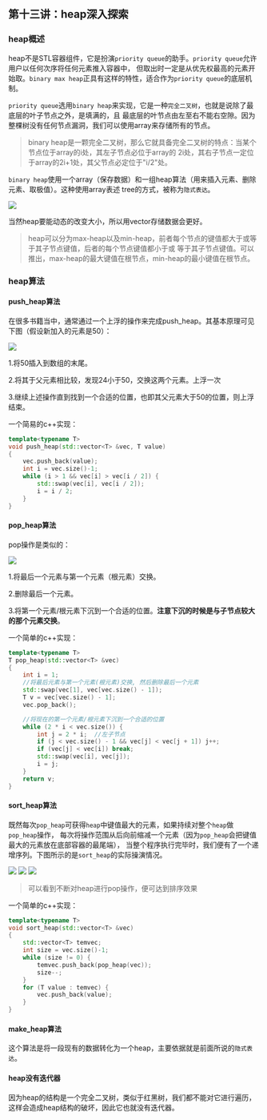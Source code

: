 ## 第十三讲：heap深入探索
### heap概述
heap不是STL容器组件，它是扮演`priority queue`的助手。`priority queue`允许用户以任何次序将任何元素推入容器中，
但取出时一定是从优先权最高的元素开始取。`binary max heap`正具有这样的特性，适合作为`priority queue`的底层机制。

`priority queue`选用`binary heap`来实现，它是一种`完全二叉树`，也就是说除了最底层的叶子节点之外，是填满的，且
最底层的叶节点由左至右不能右空隙。因为整棵树没有任何节点漏洞，我们可以使用array来存储所有的节点。
> binary heap是一颗完全二叉树，那么它就具备完全二叉树的特点：当某个节点位于array的i处，其左子节点必位于array的
2i处，其右子节点一定位于array的2i+1处，其父节点必定位于"i/2"处。

`binary heap`使用一个array（保存数据）和一组heap算法（用来插入元素、删除元素、取极值）。这种使用array表述
tree的方式，被称为`隐式表达`。

![](img13_1.png)

当然heap要能动态的改变大小，所以用vector存储数据会更好。
> heap可以分为max-heap以及min-heap，前者每个节点的键值都大于或等于其子节点键值，后者的每个节点键值都小于或
等于其子节点键值。可以推出，max-heap的最大键值在根节点，min-heap的最小键值在根节点。

### heap算法
#### push_heap算法
在很多书籍当中，通常通过一个上浮的操作来完成push_heap。其基本原理可见下图（假设新加入的元素是50）：

![](img13_2.png)

1.将50插入到数组的末尾。

2.将其于父元素相比较，发现24小于50，交换这两个元素。上浮一次

3.继续上述操作直到找到一个合适的位置，也即其父元素大于50的位置，则上浮结束。

一个简易的c++实现：
```c++
template<typename T>
void push_heap(std::vector<T> &vec, T value)
{
	vec.push_back(value);
	int i = vec.size()-1;
	while (i > 1 && vec[i] > vec[i / 2]) {
		std::swap(vec[i], vec[i / 2]);
		i = i / 2;
	}
}
```
#### pop_heap算法
pop操作是类似的：

![](img13_3.png)

1.将最后一个元素与第一个元素（根元素）交换。

2.删除最后一个元素。

3.将第一个元素/根元素下沉到一个合适的位置。**注意下沉的时候是与子节点较大的那个元素交换**。

一个简单的c++实现：
```c++
template<typename T>
T pop_heap(std::vector<T> &vec)
{
	int i = 1;
	//将最后元素与第一个元素(根元素)交换, 然后删除最后一个元素
	std::swap(vec[1], vec[vec.size() - 1]);
	T v = vec[vec.size() - 1];
	vec.pop_back();

	//将现在的第一个元素/根元素下沉到一个合适的位置
	while (2 * i < vec.size()) {
		int j = 2 * i;	//左子节点
		if (j < vec.size() - 1 && vec[j] < vec[j + 1]) j++;
		if (vec[j] < vec[i]) break;
		std::swap(vec[i], vec[j]);
		i = j;
	}
	return v;
}
```
#### sort_heap算法
既然每次`pop_heap`可获得`heap`中键值最大的元素，如果持续对整个`heap`做`pop_heap`操作，
每次将操作范围从后向前缩减一个元素（因为`pop_heap`会把键值最大的元素放在底部容器的最尾端），
当整个程序执行完毕时，我们便有了一个递增序列。下图所示的是`sort_heap`的实际操演情况。

![](img13_4.png)
![](img13_5.png)
![](img13_6.png)

> 可以看到不断对heap进行pop操作，便可达到排序效果

一个简单的c++实现：
```c++
template<typename T>
void sort_heap(std::vector<T> &vec)
{
	std::vector<T> temvec;
	int size = vec.size()-1;
	while (size != 0) {
		temvec.push_back(pop_heap(vec));
		size--;
	}
	for (T value : temvec) {
		vec.push_back(value);
	}
}
```
#### make_heap算法
这个算法是将一段现有的数据转化为一个heap，主要依据就是前面所说的`隐式表达`。

#### heap没有迭代器
因为heap的结构是一个完全二叉树，类似于红黑树，我们都不能对它进行遍历，这样会造成heap结构的破坏，因此它也就没有迭代器。